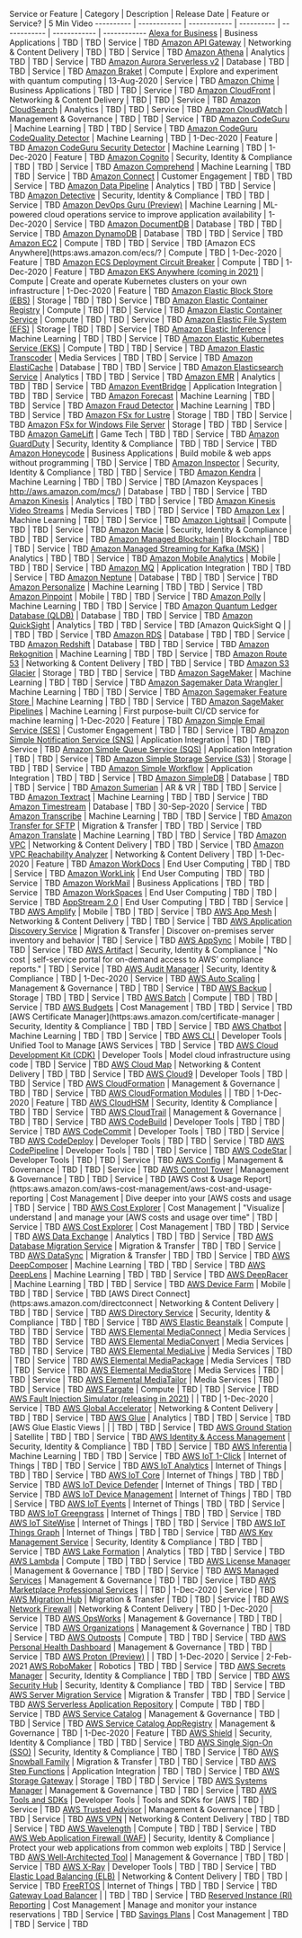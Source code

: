 Service or Feature | Category | Description | Release Date | Feature or Service? | 5 Min Video
---------- | ------------ | ------------ | ---------- | ------------ | ------------ | ------------
[Alexa for Business](https:aws.amazon.com/alexaforbusiness/) | Business Applications | TBD | TBD | Service | TBD
[Amazon API Gateway](https:aws.amazon.com/api-gateway/) | Networking & Content Delivery | TBD | TBD | Service | TBD
[Amazon Athena](https:aws.amazon.com/athena/) | Analytics | TBD | TBD | Service | TBD
[Amazon Aurora Serverless v2](https:aws.amazon.com/rds/aurora/) | Database | TBD | TBD | Service | TBD
[Amazon Braket](https:aws.amazon.com/braket/) | Compute | Explore and experiment with quantum computing | 13-Aug-2020 | Service | TBD
[Amazon Chime](https:aws.amazon.com/chime/) | Business Applications | TBD | TBD | Service | TBD
[Amazon CloudFront](https:aws.amazon.com/cloudfront/) | Networking & Content Delivery | TBD | TBD | Service | TBD
[Amazon CloudSearch](https:aws.amazon.com/cloudsearch/) | Analytics | TBD | TBD | Service | TBD
[Amazon CloudWatch](https:aws.amazon.com/cloudwatch/) | Management & Governance | TBD | TBD | Service | TBD
[Amazon CodeGuru](https:aws.amazon.com/codeguru/) | Machine Learning | TBD | TBD | Service | TBD
[Amazon CodeGuru CodeQuality Detector](https:aws.amazon.com/blogs/aws/new-for-amazon-codeguru-python-support-security-detectors-and-memory-profiling/) | Machine Learning | TBD | 1-Dec-2020 | Feature | TBD
[Amazon CodeGuru Security Detector](https:aws.amazon.com/blogs/devops/incorporating-security-in-code-reviews-using-amazon-codeguru-reviewer/) | Machine Learning | TBD | 1-Dec-2020 | Feature | TBD
[Amazon Cognito](https:aws.amazon.com/cognito/) | Security, Identity & Compliance | TBD | TBD | Service | TBD
[Amazon Comprehend](https:aws.amazon.com/comprehend/) | Machine Learning | TBD | TBD | Service | TBD
[Amazon Connect](https:aws.amazon.com/connect/) | Customer Engagement | TBD | TBD | Service | TBD
[Amazon Data Pipeline](https:aws.amazon.com/datapipeline/) | Analytics | TBD | TBD | Service | TBD
[Amazon Detective](https:aws.amazon.com/detective/) | Security, Identity & Compliance | TBD | TBD | Service | TBD
[Amazon DevOps Guru (Preview)](https:aws.amazon.com/devops-guru/) | Machine Learning | ML-powered cloud operations service to improve application availability | 1-Dec-2020 | Service | TBD
[Amazon DocumentDB](https:aws.amazon.com/documentdb/) | Database | TBD | TBD | Service | TBD
[Amazon DynamoDB](https:aws.amazon.com/dynamodb/) | Database | TBD | TBD | Service | TBD
[Amazon EC2](https:aws.amazon.com/ec2/) | Compute | TBD | TBD | Service | TBD
[Amazon ECS Anywhere](https:aws.amazon.com/ecs/? | Compute | TBD | 1-Dec-2020 | Feature | TBD
[Amazon ECS Deployment Circuit Breaker](https:aws.amazon.com/blogs/containers/announcing-amazon-ecs-deployment-circuit-breaker/) | Compute | TBD | 1-Dec-2020 | Feature | TBD
[Amazon EKS Anywhere (coming in 2021)](https:aws.amazon.com/eks/eks-anywhere/) | Compute | Create and operate Kubernetes clusters on your own infrastructure | 1-Dec-2020 | Feature | TBD
[Amazon Elastic Block Store (EBS)](https:aws.amazon.com/ebs/) | Storage | TBD | TBD | Service | TBD
[Amazon Elastic Container Registry](https:aws.amazon.com/ecr/) | Compute | TBD | TBD | Service | TBD
[Amazon Elastic Container Service](https:aws.amazon.com/ecs/) | Compute | TBD | TBD | Service | TBD
[Amazon Elastic File System (EFS)](https:aws.amazon.com/efs/) | Storage | TBD | TBD | Service | TBD
[Amazon Elastic Inference](https:aws.amazon.com/elastic-inference/) | Machine Learning | TBD | TBD | Service | TBD
[Amazon Elastic Kubernetes Service (EKS)](https:aws.amazon.com/eks/) | Compute | TBD | TBD | Service | TBD
[Amazon Elastic Transcoder](https:aws.amazon.com/elastictranscoder/) | Media Services | TBD | TBD | Service | TBD
[Amazon ElastiCache](https:aws.amazon.com/elasticache/) | Database | TBD | TBD | Service | TBD
[Amazon Elasticsearch Service](https:aws.amazon.com/elasticsearch-service/) | Analytics | TBD | TBD | Service | TBD
[Amazon EMR](https:aws.amazon.com/elasticmapreduce/) | Analytics | TBD | TBD | Service | TBD
[Amazon EventBridge](https:aws.amazon.com/eventbridge/) | Application Integration | TBD | TBD | Service | TBD
[Amazon Forecast](https:aws.amazon.com/forecast/) | Machine Learning | TBD | TBD | Service | TBD
[Amazon Fraud Detector](https:aws.amazon.com/fraud-detector/) | Machine Learning | TBD | TBD | Service | TBD
[Amazon FSx for Lustre](https:aws.amazon.com/fsx/lustre/) | Storage | TBD | TBD | Service | TBD
[Amazon FSx for Windows File Server](https:aws.amazon.com/fsx/windows/) | Storage | TBD | TBD | Service | TBD
[Amazon GameLift](https:aws.amazon.com/gamelift/) | Game Tech | TBD | TBD | Service | TBD
[Amazon GuardDuty](https:aws.amazon.com/guardduty/) | Security, Identity & Compliance | TBD | TBD | Service | TBD
[Amazon Honeycode](https:www.honeycode.aws/) | Business Applications | Build mobile & web apps without programming | TBD | Service | TBD
[Amazon Inspector](https:aws.amazon.com/inspector/) | Security, Identity & Compliance | TBD | TBD | Service | TBD
[Amazon Kendra](https:aws.amazon.com/kendra/) | Machine Learning | TBD | TBD | Service | TBD
[Amazon Keyspaces | http://aws.amazon.com/mcs/) | Database | TBD | TBD | Service | TBD
[Amazon Kinesis](https:aws.amazon.com/kinesis/) | Analytics | TBD | TBD | Service | TBD
[Amazon Kinesis Video Streams](https:aws.amazon.com/kinesis/video-streams/) | Media Services | TBD | TBD | Service | TBD
[Amazon Lex](https:aws.amazon.com/lex/) | Machine Learning | TBD | TBD | Service | TBD
[Amazon Lightsail](https:aws.amazon.com/lightsail/) | Compute | TBD | TBD | Service | TBD
[Amazon Macie](https:aws.amazon.com/macie/) | Security, Identity & Compliance | TBD | TBD | Service | TBD
[Amazon Managed Blockchain](https:aws.amazon.com/managed-blockchain/) | Blockchain | TBD | TBD | Service | TBD
[Amazon Managed Streaming for Kafka (MSK)](https:aws.amazon.com/msk/) | Analytics | TBD | TBD | Service | TBD
[Amazon Mobile Analytics](https:aws.amazon.com/mobileanalytics/) | Mobile | TBD | TBD | Service | TBD
[Amazon MQ](https:aws.amazon.com/amazon-mq/) | Application Integration | TBD | TBD | Service | TBD
[Amazon Neptune](https:aws.amazon.com/neptune/) | Database | TBD | TBD | Service | TBD
[Amazon Personalize](https:aws.amazon.com/personalize/) | Machine Learning | TBD | TBD | Service | TBD
[Amazon Pinpoint](https:aws.amazon.com/pinpoint/) | Mobile | TBD | TBD | Service | TBD
[Amazon Polly](https:aws.amazon.com/polly/) | Machine Learning | TBD | TBD | Service | TBD
[Amazon Quantum Ledger Database (QLDB)](https:aws.amazon.com/qldb/) | Database | TBD | TBD | Service | TBD
[Amazon QuickSight](https:aws.amazon.com/quicksight/) | Analytics | TBD | TBD | Service | TBD
[Amazon QuickSight Q |  |  | TBD | TBD | Service | TBD
[Amazon RDS](https:aws.amazon.com/rds/) | Database | TBD | TBD | Service | TBD
[Amazon Redshift](https:aws.amazon.com/redshift/) | Database | TBD | TBD | Service | TBD
[Amazon Rekognition](https:aws.amazon.com/rekognition/) | Machine Learning | TBD | TBD | Service | TBD
[Amazon Route 53](https:aws.amazon.com/route53/) | Networking & Content Delivery | TBD | TBD | Service | TBD
[Amazon S3 Glacier](https:aws.amazon.com/glacier/) | Storage | TBD | TBD | Service | TBD
[Amazon SageMaker](https:aws.amazon.com/sagemaker/) | Machine Learning | TBD | TBD | Service | TBD
[Amazon Sagemaker Data Wrangler ](https:aws.amazon.com/sagemaker/data-wrangler/) | Machine Learning | TBD | TBD | Service | TBD
[Amazon Sagemaker Feature Store ](https:aws.amazon.com/sagemaker/feature-store/) | Machine Learning | TBD | TBD | Service | TBD
[Amazon SageMaker Pipelines](https:aws.amazon.com/sagemaker/pipelines/) | Machine Learning | First purpose-built CI/CD service for machine learning | 1-Dec-2020 | Feature | TBD
[Amazon Simple Email Service (SES)](https:aws.amazon.com/ses/) | Customer Engagement | TBD | TBD | Service | TBD
[Amazon Simple Notification Service (SNS)](https:aws.amazon.com/sns/) | Application Integration | TBD | TBD | Service | TBD
[Amazon Simple Queue Service (SQS)](https:aws.amazon.com/sqs/) | Application Integration | TBD | TBD | Service | TBD
[Amazon Simple Storage Service (S3)](https:aws.amazon.com/s3/) | Storage | TBD | TBD | Service | TBD
[Amazon Simple Workflow](https:aws.amazon.com/swf/) | Application Integration | TBD | TBD | Service | TBD
[Amazon SimpleDB](https:aws.amazon.com/simpledb/) | Database | TBD | TBD | Service | TBD
[Amazon Sumerian](https:aws.amazon.com/sumerian/) | AR & VR | TBD | TBD | Service | TBD
[Amazon Textract](https:aws.amazon.com/textract/) | Machine Learning | TBD | TBD | Service | TBD
[Amazon Timestream](https:aws.amazon.com/timestream/) | Database | TBD | 30-Sep-2020 | Service | TBD
[Amazon Transcribe](https:aws.amazon.com/transcribe/) | Machine Learning | TBD | TBD | Service | TBD
[Amazon Transfer for SFTP](https:aws.amazon.com/sftp/) | Migration & Transfer | TBD | TBD | Service | TBD
[Amazon Translate](https:aws.amazon.com/translate/) | Machine Learning | TBD | TBD | Service | TBD
[Amazon VPC](https:aws.amazon.com/vpc/) | Networking & Content Delivery | TBD | TBD | Service | TBD
[Amazon VPC Reachability Analyzer](https:aws.amazon.com/blogs/aws/new-vpc-insights-analyzes-reachability-and-visibility-in-vpcs/) | Networking & Content Delivery | TBD | 1-Dec-2020 | Feature | TBD
[Amazon WorkDocs](https:aws.amazon.com/workdocs/) | End User Computing | TBD | TBD | Service | TBD
[Amazon WorkLink](https:aws.amazon.com/worklink/) | End User Computing | TBD | TBD | Service | TBD
[Amazon WorkMail](https:aws.amazon.com/workmail/) | Business Applications | TBD | TBD | Service | TBD
[Amazon WorkSpaces](https:aws.amazon.com/workspaces/) | End User Computing | TBD | TBD | Service | TBD
[AppStream 2.0](https:aws.amazon.com/xray/) | End User Computing | TBD | TBD | Service | TBD
[AWS Amplify](https:aws.amazon.com/amplify/) | Mobile | TBD | TBD | Service | TBD
[AWS App Mesh](https:aws.amazon.com/app-mesh/) | Networking & Content Delivery | TBD | TBD | Service | TBD
[AWS Application Discovery Service](https:aws.amazon.com/application-discovery/) | Migration & Transfer | Discover on-premises server inventory and behavior | TBD | Service | TBD
[AWS AppSync](https:aws.amazon.com/appsync/) | Mobile | TBD | TBD | Service | TBD
[AWS Artifact](https:aws.amazon.com/artifact/) | Security, Identity & Compliance | "No cost |  self-service portal for on-demand access to AWS’ compliance reports." | TBD | Service | TBD
[AWS Audit Manager](https:aws.amazon.com/audit-manager/) | Security, Identity & Compliance | TBD | 1-Dec-2020 | Service | TBD
[AWS Auto Scaling](https:aws.amazon.com/autoscaling/) | Management & Governance | TBD | TBD | Service | TBD
[AWS Backup](https:aws.amazon.com/backup/) | Storage | TBD | TBD | Service | TBD
[AWS Batch](https:aws.amazon.com/batch/) | Compute | TBD | TBD | Service | TBD
[AWS Budgets](https:aws.amazon.com/aws-cost-management/aws-budgets/) | Cost Management | TBD | TBD | Service | TBD
[AWS Certificate Manager](https:aws.amazon.com/certificate-manager | Security, Identity & Compliance | TBD | TBD | Service | TBD
[AWS Chatbot](https:aws.amazon.com/chatbot/) | Machine Learning | TBD | TBD | Service | TBD
[AWS CLI](https:aws.amazon.com/cli/) | Developer Tools | Unified Tool to Manage [AWS Services | TBD | Service | TBD
[AWS Cloud Development Kit (CDK)](https:aws.amazon.com/cdk/) | Developer Tools | Model cloud infrastructure using code | TBD | Service | TBD
[AWS Cloud Map](https:aws.amazon.com/cloud-map/) | Networking & Content Delivery | TBD | TBD | Service | TBD
[AWS Cloud9](https:aws.amazon.com/cloud9/) | Developer Tools | TBD | TBD | Service | TBD
[AWS CloudFormation](https:aws.amazon.com/cloudformation/) | Management & Governance | TBD | TBD | Service | TBD
[AWS CloudFormation Modules](https:aws.amazon.com/blogs/mt/introducing-aws-cloudformation-modules/) |  | TBD | 1-Dec-2020 | Feature | TBD
[AWS CloudHSM](https:aws.amazon.com/cloudhsm/) | Security, Identity & Compliance | TBD | TBD | Service | TBD
[AWS CloudTrail](https:aws.amazon.com/cloudtrail/) | Management & Governance | TBD | TBD | Service | TBD
[AWS CodeBuild](https:aws.amazon.com/codebuild/) | Developer Tools | TBD | TBD | Service | TBD
[AWS CodeCommit](https:aws.amazon.com/codecommit/) | Developer Tools | TBD | TBD | Service | TBD
[AWS CodeDeploy](https:aws.amazon.com/codedeploy/) | Developer Tools | TBD | TBD | Service | TBD
[AWS CodePipeline](https:aws.amazon.com/codepipeline/) | Developer Tools | TBD | TBD | Service | TBD
[AWS CodeStar](https:aws.amazon.com/codestar/) | Developer Tools | TBD | TBD | Service | TBD
[AWS Config](https:aws.amazon.com/config/) | Management & Governance | TBD | TBD | Service | TBD
[AWS Control Tower](https:aws.amazon.com/controltower/) | Management & Governance | TBD | TBD | Service | TBD
[AWS Cost & Usage Report](https:aws.amazon.com/aws-cost-management/aws-cost-and-usage-reporting | Cost Management | Dive deeper into your [AWS costs and usage | TBD | Service | TBD
[AWS Cost Explorer](https:aws.amazon.com/aws-cost-management/aws-cost-explorer/) | Cost Management | "Visualize |  understand |  and manage your [AWS costs and usage over time" | TBD | Service | TBD
[AWS Cost Explorer](https:aws.amazon.com/aws-cost-management/aws-cost-explorer/) | Cost Management | TBD | TBD | Service | TBD
[AWS Data Exchange](https:aws.amazon.com/data-exchange/) | Analytics | TBD | TBD | Service | TBD
[AWS Database Migration Service](https:aws.amazon.com/dms/) | Migration & Transfer | TBD | TBD | Service | TBD
[AWS DataSync](https:aws.amazon.com/datasync/) | Migration & Transfer | TBD | TBD | Service | TBD
[AWS DeepComposer](https:aws.amazon.com/deepcomposer/) | Machine Learning | TBD | TBD | Service | TBD
[AWS DeepLens](https:aws.amazon.com/deeplens/) | Machine Learning | TBD | TBD | Service | TBD
[AWS DeepRacer](https:aws.amazon.com/deepracer/) | Machine Learning | TBD | TBD | Service | TBD
[AWS Device Farm](https:aws.amazon.com/device-farm/) | Mobile | TBD | TBD | Service | TBD
[AWS Direct Connect](https:aws.amazon.com/directconnect | Networking & Content Delivery | TBD | TBD | Service | TBD
[AWS Directory Service](https:aws.amazon.com/directoryservice/) | Security, Identity & Compliance | TBD | TBD | Service | TBD
[AWS Elastic Beanstalk](https:aws.amazon.com/elasticbeanstalk/) | Compute | TBD | TBD | Service | TBD
[AWS Elemental MediaConnect](https:aws.amazon.com/mediaconnect/) | Media Services | TBD | TBD | Service | TBD
[AWS Elemental MediaConvert](https:aws.amazon.com/mediaconvert/) | Media Services | TBD | TBD | Service | TBD
[AWS Elemental MediaLive](https:aws.amazon.com/medialive/) | Media Services | TBD | TBD | Service | TBD
[AWS Elemental MediaPackage](https:aws.amazon.com/mediapackage/) | Media Services | TBD | TBD | Service | TBD
[AWS Elemental MediaStore](https:aws.amazon.com/mediastore/) | Media Services | TBD | TBD | Service | TBD
[AWS Elemental MediaTailor](https:aws.amazon.com/mediatailor/) | Media Services | TBD | TBD | Service | TBD
[AWS Fargate](https:aws.amazon.com/fargate/) | Compute | TBD | TBD | Service | TBD
[AWS Fault Injection Simulator (releasing in 2021)](https:aws.amazon.com/fis/) |  | TBD | 1-Dec-2020 | Service | TBD
[AWS Global Accelerator](https:aws.amazon.com/global-accelerator/) | Networking & Content Delivery | TBD | TBD | Service | TBD
[AWS Glue](https:aws.amazon.com/glue/) | Analytics | TBD | TBD | Service | TBD
[AWS Glue Elastic Views  |  |  | TBD | TBD | Service | TBD
[AWS Ground Station](https:aws.amazon.com/ground-station/) | Satellite | TBD | TBD | Service | TBD
[AWS Identity & Access Management](https:aws.amazon.com/iam/) | Security, Identity & Compliance | TBD | TBD | Service | TBD
[AWS Inferentia](https:aws.amazon.com/inferentia/) | Machine Learning | TBD | TBD | Service | TBD
[AWS IoT 1-Click](https:aws.amazon.com/iot-1-click/) | Internet of Things | TBD | TBD | Service | TBD
[AWS IoT Analytics](https:aws.amazon.com/iot-analytics/) | Internet of Things | TBD | TBD | Service | TBD
[AWS IoT Core](https:aws.amazon.com/iot-core/) | Internet of Things | TBD | TBD | Service | TBD
[AWS IoT Device Defender](https:aws.amazon.com/iot-device-defender/) | Internet of Things | TBD | TBD | Service | TBD
[AWS IoT Device Management](https:aws.amazon.com/iot-device-management/) | Internet of Things | TBD | TBD | Service | TBD
[AWS IoT Events](https:aws.amazon.com/iot-events/) | Internet of Things | TBD | TBD | Service | TBD
[AWS IoT Greengrass](https:aws.amazon.com/greengrass/) | Internet of Things | TBD | TBD | Service | TBD
[AWS IoT SiteWise](https:aws.amazon.com/iot-sitewise/) | Internet of Things | TBD | TBD | Service | TBD
[AWS IoT Things Graph](https:aws.amazon.com/iot-things-graph/) | Internet of Things | TBD | TBD | Service | TBD
[AWS Key Management Service](https:aws.amazon.com/kms/) | Security, Identity & Compliance | TBD | TBD | Service | TBD
[AWS Lake Formation](https:aws.amazon.com/lake-formation/) | Analytics | TBD | TBD | Service | TBD
[AWS Lambda](https:aws.amazon.com/lambda/) | Compute | TBD | TBD | Service | TBD
[AWS License Manager](https:aws.amazon.com/license-manager/) | Management & Governance | TBD | TBD | Service | TBD
[AWS Managed Services](https:aws.amazon.com/managed-services/) | Management & Governance | TBD | TBD | Service | TBD
[AWS Marketplace Professional Services](https:aws.amazon.com/marketplace/features/professional-services/) |  | TBD | 1-Dec-2020 | Service | TBD
[AWS Migration Hub](https:aws.amazon.com/migration-hub/) | Migration & Transfer | TBD | TBD | Service | TBD
[AWS Network Firewall](https:aws.amazon.com/network-firewall/) | Networking & Content Delivery | TBD | 1-Dec-2020 | Service | TBD
[AWS OpsWorks](https:aws.amazon.com/opsworks/) | Management & Governance | TBD | TBD | Service | TBD
[AWS Organizations](https:aws.amazon.com/organizations/) | Management & Governance | TBD | TBD | Service | TBD
[AWS Outposts](https:aws.amazon.com/outposts/) | Compute | TBD | TBD | Service | TBD
[AWS Personal Health Dashboard](https:aws.amazon.com/premiumsupport/phd/) | Management & Governance | TBD | TBD | Service | TBD
[AWS Proton (Preview)](https:aws.amazon.com/proton/) |  | TBD | 1-Dec-2020 | Service | 2-Feb-2021
[AWS RoboMaker](https:aws.amazon.com/robomaker/) | Robotics | TBD | TBD | Service | TBD
[AWS Secrets Manager](https:aws.amazon.com/secrets-manager/) | Security, Identity & Compliance | TBD | TBD | Service | TBD
[AWS Security Hub](https:aws.amazon.com/security-hub/) | Security, Identity & Compliance | TBD | TBD | Service | TBD
[AWS Server Migration Service](https:aws.amazon.com/server-migration-service/) | Migration & Transfer | TBD | TBD | Service | TBD
[AWS Serverless Application Repository](https:aws.amazon.com/serverlessrepo/) | Compute | TBD | TBD | Service | TBD
[AWS Service Catalog](https:aws.amazon.com/servicecatalog/) | Management & Governance | TBD | TBD | Service | TBD
[AWS Service Catalog AppRegistry](https:aws.amazon.com/blogs/mt/increase-application-visibility-governance-using-aws-service-catalog-appregistry/) | Management & Governance | TBD | 1-Dec-2020 | Feature | TBD
[AWS Shield](https:aws.amazon.com/shield/) | Security, Identity & Compliance | TBD | TBD | Service | TBD
[AWS Single Sign-On (SSO)](https:aws.amazon.com/single-sign-on/) | Security, Identity & Compliance | TBD | TBD | Service | TBD
[AWS Snowball Family](https:aws.amazon.com/snow/) | Migration & Transfer | TBD | TBD | Service | TBD
[AWS Step Functions](https:aws.amazon.com/step-functions/) | Application Integration | TBD | TBD | Service | TBD
[AWS Storage Gateway](https:aws.amazon.com/storagegateway/) | Storage | TBD | TBD | Service | TBD
[AWS Systems Manager](https:aws.amazon.com/systems-manager/) | Management & Governance | TBD | TBD | Service | TBD
[AWS Tools and SDKs](https:aws.amazon.com/getting-started/tools-sdks/) | Developer Tools | Tools and SDKs for [AWS | TBD | Service | TBD
[AWS Trusted Advisor](https:aws.amazon.com/trustedadvisor/) | Management & Governance | TBD | TBD | Service | TBD
[AWS VPN](https:aws.amazon.com/vpn/) | Networking & Content Delivery | TBD | TBD | Service | TBD
[AWS Wavelength](https:aws.amazon.com/wavelength/) | Compute | TBD | TBD | Service | TBD
[AWS Web Application Firewall (WAF)](https:aws.amazon.com/waf/) | Security, Identity & Compliance | Protect your web applications from common web exploits | TBD | Service | TBD
[AWS Well-Architected Tool](https:aws.amazon.com/well-architected-tool/) | Management & Governance | TBD | TBD | Service | TBD
[AWS X-Ray](https:aws.amazon.com/xray/) | Developer Tools | TBD | TBD | Service | TBD
[Elastic Load Balancing (ELB)](https:aws.amazon.com/elasticloadbalancing/) | Networking & Content Delivery | TBD | TBD | Service | TBD
[FreeRTOS](https:aws.amazon.com/freertos/) | Internet of Things | TBD | TBD | Service | TBD
[Gateway Load Balancer](https:aws.amazon.com/elasticloadbalancing/gateway-load-balancer/) |  | TBD | TBD | Service | TBD
[Reserved Instance (RI) Reporting](https:aws.amazon.com/aws-cost-management/reserved-instance-reporting/) | Cost Management | Manage and monitor your instance reservations | TBD | Service | TBD
[Savings Plans](https:aws.amazon.com/savingsplans/) | Cost Management | TBD | TBD | Service | TBD